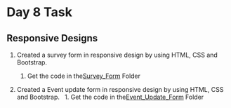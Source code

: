 # Day 8 Task

## **Responsive Designs**
1. Created a survey form in responsive design by using HTML, CSS and Bootstrap.
   1. Get the code in the[Survey_Form](./Survey_Form/) Folder

1. Created a Event update form in responsive design by using HTML, CSS and Bootstrap.
   1. Get the code in the[Event_Update_Form](./Event_Update_Form/) Folder